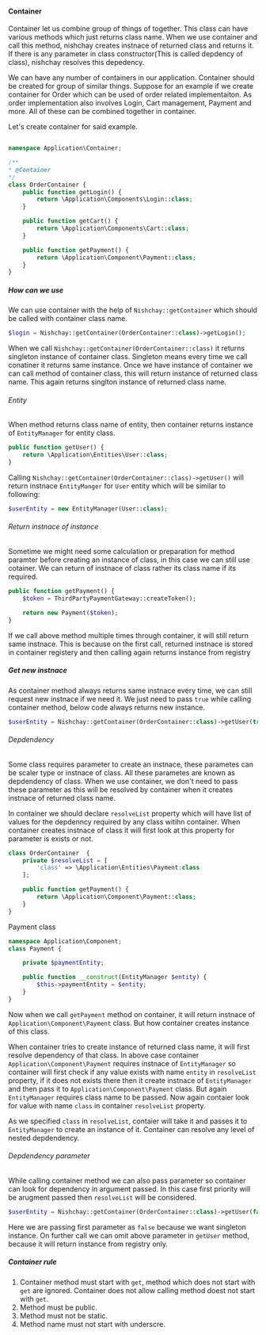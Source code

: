 #### Container

Container let us combine group of things of together. This class can have various methods which just returns class name. When we use container and call this method, nishchay creates instnace of returned class and returns it. If there is any parameter in class constructor(This is called depdency of class), nishchay resolves this depedency.

We can have any number of containers in our application. Container should be created for group of similar things. Suppose for an example if we create container for Order which can be used of order related implementaiton. As order implementation also involves Login, Cart management, Payment and more. All of these can be combined together in container.

Let's create container for said example.

```php

namespace Application\Container;

/**
* @Container
*/
class OrderContainer {
    public function getLogin() {
        return \Application\Components\Login::class;
    }

    public function getCart() {
        return \Application\Components\Cart::class;
    }

    public function getPayment() {
        return \Application\Component\Payment::class;
    }
}

```

##### How can we use

We can use container with the help of `Nishchay::getContainer` which should be called with container class name.

```php
$login = Nishchay::getContainer(OrderContainer::class)->getLogin();
```

When we call `Nishchay::getContainer(OrderContainer::class)` it returns singleton instance of container class. Singleton means every time we call conatiner it returns same instance. Once we have instance of container we can call method of container class, this will return instance of returned class name. This again returns singlton instance of returned class name.

###### Entity

When method returns class name of entity, then container returns instance of `EntityManager` for entity class.

```php
public function getUser() {
    return \Application\Entities\User::class;
}
```

Calling `Nishchay::getContainer(OrderContainer::class)->getUser()` will return instnace `EntityManger` for `User` entity which will be similar to following:

```php
$userEntity = new EntityManager(User::class);
```

###### Return instnace of instance

Sometime we might need some calculation or preparation for method paramter before creating an instance of class, in this case we can still use cotainer. We can return of instnace of class rather its class name if its required.

```php
public function getPayment() {
    $token = ThirdPartyPaymentGateway::createToken();

    return new Payment($token);
}
```

If we call above method multiple times through container, it will still return same instnace. This is because on the first call, returned instnace is stored in container registery and then calling again returns instance from registry

##### Get new instnace

As container method always returns same instnace every time, we can still request new instnace if we need it. We just need to pass `true` while calling container method, below code always returns new instance.

```php
$userEntity = Nishchay::getContainer(OrderContainer::class)->getUser(true);
```

###### Depdendency

Some class requires parameter to create an instnace, these parametes can be scaler type or instnace of class. All these parametes are known as depdendency of class. When we use container, we don't need to pass these parameter as this will be resolved by container when it creates instnace of returned class name.

In container we should declare `resolveList` property which will have list of values for the depdenncy required by any class witihn container. When container creates instnace of class it will first look at this property for parameter is exists or not.

```php
class OrderContainer  {
    private $resolveList = [
        'class' => \Application\Entities\Payment:class
    ];

    public function getPayment() {
        return \Application\Component\Payment::class;
    }
}
```

Payment class

```php
namespace Application\Component;
class Payment {

    private $paymentEntity;

    public function __construct(EntityManager $entity) {
        $this->paymentEntity = $entity;
    }
}
```

Now when we call `getPayment` method on container, it will return instnace of `Application\Component\Payment` class. But how container creates instance of this class.

When container tries to create instance of returned class name, it will first resolve dependency of that class. In above case container `Application\Component\Payment` requires instnace of `EntityManager` so container will first check if any value exists with name `entity` in `resolveList` property, if it does not exists there then it create instnace of `EntityManager` and then pass it to `Application\Component\Payment` class. But again `EntityManager` requires class name to be passed. Now again contaier look for value with name `class` in container `resolveList` property.

As we specified `class` in `resolveList`, contaier will take it and passes it to `EntityManager` to create an instance of it. Container can resolve any level of nested depdendency.

###### Depdendency parameter

While calling container method we can also pass parameter so container can look for dependency in argument passed. In this case first priority will be arugment passed then `resolveList` will be considered.

```php
$userEntity = Nishchay::getContainer(OrderContainer::class)->getUser(false, ['dependentName' => 'value']);
```

Here we are passing first parameter as `false` because we want singleton instance. On further call we can omit above parameter in `getUser` method, because it will return instance from registry only.

##### Container rule

1. Container method must start with `get`, method which does not start with `get` are ignored. Container does not allow calling method doest not start with `get`.
2. Method must be public.
3. Method must not be static.
4. Method name must not start with underscre.
